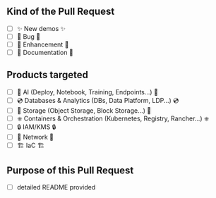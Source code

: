 <!-- Please set a comprehensive title for your pull request. -->
<!-- Please fill, if applicable, the following sections. -->

## Kind of the Pull Request

 - [ ] ✨ New demos ✨
 - [ ] 🐛 Bug 🐛
 - [ ] 🌟 Enhancement 🌟
 - [ ] 📝 Documentation 📝

## Products targeted

 - [ ] 🧠 AI (Deploy, Notebook, Training, Endpoints...) 🧠
 - [ ] 💿 Databases & Analytics (DBs, Data Platform, LDP...) 💿
 - [ ] 📁 Storage (Object Storage, Block Storage...) 📁
 - [ ] ⎈ Containers & Orchestration (Kubernetes, Registry, Rancher...) ⎈
 - [ ] 🔒 IAM/KMS 🔒
 - [ ] 🛜 Network 🛜
 - [ ] 🏗️ IaC 🏗️ 

## Purpose of this Pull Request

<!-- Describe here what is the purpose of your pull request. -->

 - [ ] detailed README provided
